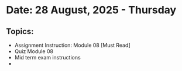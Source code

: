 # Date: 28 August, 2025 - Thursday

## Topics:
- Assignment Instruction: Module 08 [Must Read]
- Quiz Module 08
- Mid term exam instructions
- 